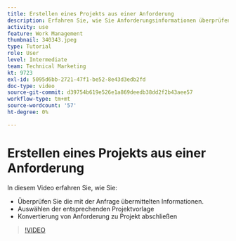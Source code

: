 ```yaml
---
title: Erstellen eines Projekts aus einer Anforderung
description: Erfahren Sie, wie Sie Anforderungsinformationen überprüfen, die richtige Projektvorlage auswählen und die Anforderung in ein Projekt konvertieren können.
activity: use
feature: Work Management
thumbnail: 340343.jpeg
type: Tutorial
role: User
level: Intermediate
team: Technical Marketing
kt: 9723
exl-id: 5095d6bb-2721-47f1-be52-8e43d3edb2fd
doc-type: video
source-git-commit: d39754b619e526e1a869deedb38dd2f2b43aee57
workflow-type: tm+mt
source-wordcount: '57'
ht-degree: 0%

---
```


# Erstellen eines Projekts aus einer Anforderung

In diesem Video erfahren Sie, wie Sie:

* Überprüfen Sie die mit der Anfrage übermittelten Informationen.
* Auswählen der entsprechenden Projektvorlage
* Konvertierung von Anforderung zu Projekt abschließen

>[!VIDEO](https://video.tv.adobe.com/v/340343/?quality=12)
